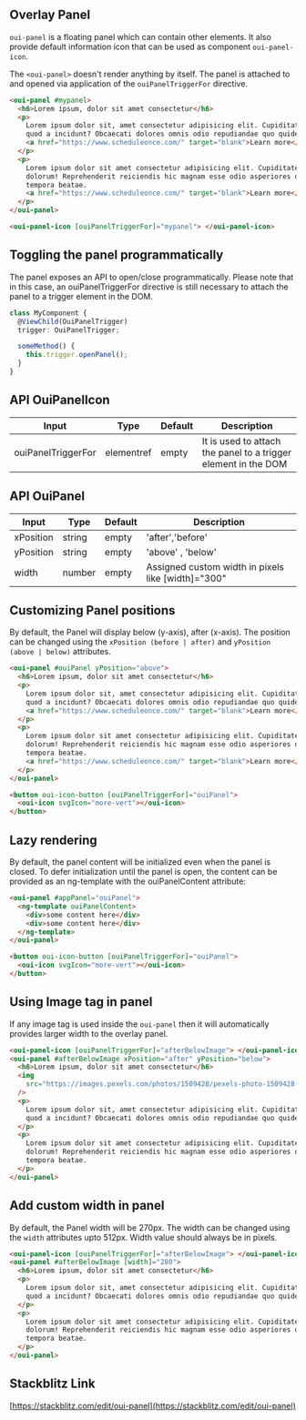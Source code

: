 ## Overlay Panel

`oui-panel` is a floating panel which can contain other elements.
It also provide default information icon that can be used as component `oui-panel-icon`.

The `<oui-panel>` doesn't render anything by itself. The panel is attached to and opened via application of the `ouiPanelTriggerFor` directive.

```html
<oui-panel #mypanel>
  <h6>Lorem ipsum, dolor sit amet consectetur</h6>
  <p>
    Lorem ipsum dolor sit, amet consectetur adipisicing elit. Cupiditate harum
    quod a incidunt? Obcaecati dolores omnis odio repudiandae quo quidem?
    <a href="https://www.scheduleonce.com/" target="blank">Learn more</a>
  </p>
  <p>
    Lorem ipsum dolor sit amet consectetur adipisicing elit. Cupiditate,
    dolorum! Reprehenderit reiciendis hic magnam esse odio asperiores qui
    tempora beatae.
    <a href="https://www.scheduleonce.com/" target="blank">Learn more</a>
  </p>
</oui-panel>

<oui-panel-icon [ouiPanelTriggerFor]="mypanel"> </oui-panel-icon>
```

## Toggling the panel programmatically

The panel exposes an API to open/close programmatically. Please note that in this case, an ouiPanelTriggerFor directive is still necessary to attach the panel to a trigger element in the DOM.

```typescript
class MyComponent {
  @ViewChild(OuiPanelTrigger)
  trigger: OuiPanelTrigger;

  someMethod() {
    this.trigger.openPanel();
  }
}
```

## API OuiPanelIcon

| Input              | Type       | Default | Description                                                    |
| ------------------ | ---------- | ------- | -------------------------------------------------------------- |
| ouiPanelTriggerFor | elementref | empty   | It is used to attach the panel to a trigger element in the DOM |

## API OuiPanel

| Input     | Type   | Default | Description                                        |
| --------- | ------ | ------- | -------------------------------------------------- |
| xPosition | string | empty   | 'after','before'                                   |
| yPosition | string | empty   | 'above' , 'below'                                  |
| width     | number | empty   | Assigned custom width in pixels like [width]="300" |

## Customizing Panel positions

By default, the Panel will display below (y-axis), after (x-axis). The position can be changed using the `xPosition (before | after)` and `yPosition (above | below)` attributes.

```html
<oui-panel #ouiPanel yPosition="above">
  <h6>Lorem ipsum, dolor sit amet consectetur</h6>
  <p>
    Lorem ipsum dolor sit, amet consectetur adipisicing elit. Cupiditate harum
    quod a incidunt? Obcaecati dolores omnis odio repudiandae quo quidem?
    <a href="https://www.scheduleonce.com/" target="blank">Learn more</a>
  </p>
  <p>
    Lorem ipsum dolor sit amet consectetur adipisicing elit. Cupiditate,
    dolorum! Reprehenderit reiciendis hic magnam esse odio asperiores qui
    tempora beatae.
    <a href="https://www.scheduleonce.com/" target="blank">Learn more</a>
  </p>
</oui-panel>

<button oui-icon-button [ouiPanelTriggerFor]="ouiPanel">
  <oui-icon svgIcon="more-vert"></oui-icon>
</button>
```

## Lazy rendering

By default, the panel content will be initialized even when the panel is closed. To defer initialization until the panel is open, the content can be provided as an ng-template with the ouiPanelContent attribute:

```html
<oui-panel #appPanel="ouiPanel">
  <ng-template ouiPanelContent>
    <div>some content here</div>
    <div>some content here</div>
  </ng-template>
</oui-panel>

<button oui-icon-button [ouiPanelTriggerFor]="ouiPanel">
  <oui-icon svgIcon="more-vert"></oui-icon>
</button>
```

## Using Image tag in panel

If any image tag is used inside the `oui-panel` then it will automatically provides larger width to the overlay panel.

```html
<oui-panel-icon [ouiPanelTriggerFor]="afterBelowImage"> </oui-panel-icon>
<oui-panel #afterBelowImage xPosition="after" yPosition="below">
  <h6>Lorem ipsum, dolor sit amet consectetur</h6>
  <img
    src="https://images.pexels.com/photos/1509428/pexels-photo-1509428.jpeg?auto=compress&cs=tinysrgb&dpr=2&h=650&w=940"
  />
  <p>
    Lorem ipsum dolor sit, amet consectetur adipisicing elit. Cupiditate harum
    quod a incidunt? Obcaecati dolores omnis odio repudiandae quo quidem?
  </p>
  <p>
    Lorem ipsum dolor sit amet consectetur adipisicing elit. Cupiditate,
    dolorum! Reprehenderit reiciendis hic magnam esse odio asperiores qui
    tempora beatae.
  </p>
</oui-panel>
```

## Add custom width in panel

By default, the Panel width will be 270px. The width can be changed using the `width` attributes upto 512px. Width value should always be in pixels.

```html
<oui-panel-icon [ouiPanelTriggerFor]="afterBelowImage"> </oui-panel-icon>
<oui-panel #afterBelowImage [width]="280">
  <h6>Lorem ipsum, dolor sit amet consectetur</h6>
  <p>
    Lorem ipsum dolor sit, amet consectetur adipisicing elit. Cupiditate harum
    quod a incidunt? Obcaecati dolores omnis odio repudiandae quo quidem?
  </p>
  <p>
    Lorem ipsum dolor sit amet consectetur adipisicing elit. Cupiditate,
    dolorum! Reprehenderit reiciendis hic magnam esse odio asperiores qui
    tempora beatae.
  </p>
</oui-panel>
```

## Stackblitz Link

[https://stackblitz.com/edit/oui-panel](https://stackblitz.com/edit/oui-panel)
